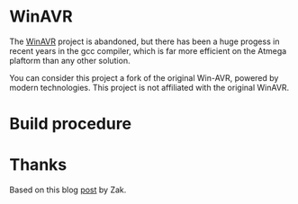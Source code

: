 # WinAVR

The [WinAVR](http://winavr.sourceforge.net/) project is abandoned, but there has been a huge progess in recent years in the gcc compiler, which is far more efficient on the Atmega plaftorm than any other solution.

You can consider this project a fork of the original Win-AVR, powered by modern technologies.
This project is not affiliated with the original WinAVR.

# Build procedure

# Thanks

Based on this blog [post](http://blog.zakkemble.co.uk/avr-gcc-6-1-0/) by Zak.
